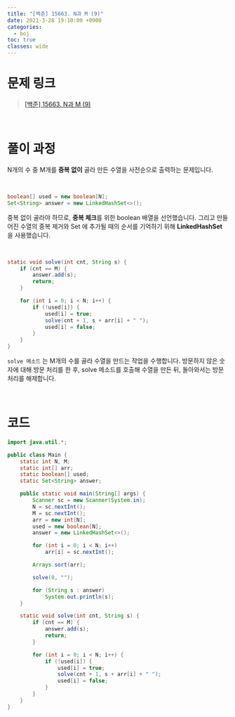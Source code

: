 ```yaml
---
title: "[백준] 15663. N과 M (9)"
date: 2021-3-28 19:10:00 +0900
categories:
  - boj
toc: true
classes: wide
---
```


# 문제 링크

> [[백준] 15663. N과 M (9)](https://www.acmicpc.net/problem/15663)

<br>

# 풀이 과정

N개의 수 중 M개를 **중복 없이** 골라 만든 수열을 사전순으로 출력하는 문제입니다.

<br>

```java
boolean[] used = new boolean[N];
Set<String> answer = new LinkedHashSet<>();
```

중복 없이 골라야 하므로, **중복 체크**를 위한 boolean 배열을 선언했습니다. 그리고 만들어진 수열의 중복 제거와 Set 에 추가될 때의 순서를 기억하기 위해 **LinkedHashSet** 을 사용했습니다.

<br>

```java
static void solve(int cnt, String s) {
    if (cnt == M) {
        answer.add(s);
        return;
    }

    for (int i = 0; i < N; i++) {
        if (!used[i]) {
            used[i] = true;
            solve(cnt + 1, s + arr[i] + " ");
            used[i] = false;
        }
    }
}
```

`solve 메소드` 는 M개의 수를 골라 수열을 만드는 작업을 수행합니다. 방문하지 않은 숫자에 대해 방문 처리를 한 후, solve 메소드를 호출해 수열을 만든 뒤, 돌아와서는 방문 처리를 해제합니다.

<br>

# 코드

```java
import java.util.*;

public class Main {
    static int N, M;
    static int[] arr;
    static boolean[] used;
    static Set<String> answer;

    public static void main(String[] args) {
        Scanner sc = new Scanner(System.in);
        N = sc.nextInt();
        M = sc.nextInt();
        arr = new int[N];
        used = new boolean[N];
        answer = new LinkedHashSet<>();

        for (int i = 0; i < N; i++)
            arr[i] = sc.nextInt();

        Arrays.sort(arr);

        solve(0, "");

        for (String s : answer)
            System.out.println(s);
    }

    static void solve(int cnt, String s) {
        if (cnt == M) {
            answer.add(s);
            return;
        }

        for (int i = 0; i < N; i++) {
            if (!used[i]) {
                used[i] = true;
                solve(cnt + 1, s + arr[i] + " ");
                used[i] = false;
            }
        }
    }
}
```